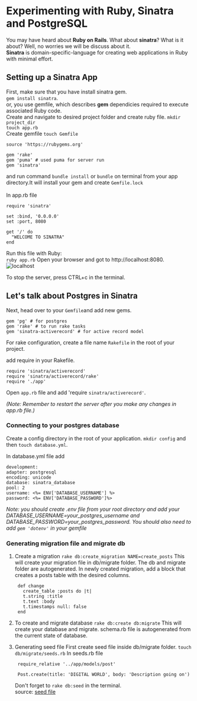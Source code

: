 # Experimenting with Ruby, Sinatra and PostgreSQL
You may have heard about **Ruby on Rails**. What about **sinatra**? What is it about?
Well, no worries we will be discuss about it.<br>
**Sinatra** is domain-specific-language for creating web applications in Ruby with minimal effort.

## Setting up a Sinatra App
First, make sure that you have install sinatra gem.<br>
`gem install sinatra`.<br>
or, you use gemfile, which describes **gem** dependicies required to execute associated Ruby code.<br>
Create and navigate to desired project folder and create ruby file.
`mkdir project_dir`<br>
`touch app.rb`<br>
Create gemfile `touch Gemfile` <br>
    
    source 'https://rubygems.org'

    gem 'rake'
    gem 'puma' # used puma for server run
    gem 'sinatra'
and run command `bundle install` or  `bundle` on terminal from your app directory.It will install your gem and create `Gemfile.lock`<br><br>
In app.rb file<br>
    
    require 'sinatra'

    set :bind, '0.0.0.0'
    set :port, 8080

    get '/' do
      "WELCOME TO SINATRA"
    end   

Run this file with Ruby:<br>
`ruby app.rb`
Open your browser and got to  http://localhost:8080. <br>
![localhost](https://user-images.githubusercontent.com/53853226/160815103-b3ea6d93-3c9a-42b3-ab61-dcf06e81cfd0.png)

To stop the server, press CTRL+c in the terminal.

## Let's talk about Postgres in Sinatra
Next, head over to your `Gemfile`and add new gems.

    gem 'pg' # for postgres      
    gem 'rake' # to run rake tasks
    gem 'sinatra-activerecord' # for active record model

For rake configuration, create a file name `Rakefile` in the root of your project.

add require in your Rakefile.

    require 'sinatra/activerecord'
    require 'sinatra/activerecord/rake'
    require './app'

Open `app.rb` file and add 'require `sinatra/activerecord'`.<br>

*(Note: Remember to restart the server after you make any changes in app.rb file.)*

### Connecting to your postgres database
Create a config directory in the root of your application. `mkdir config` and then `touch database.yml`.

In database.yml file add

    development:
    adapter: postgresql
    encoding: unicode
    database: sinatra_database
    pool: 2
    username: <%= ENV['DATABASE_USERNAME'] %>
    password: <%= ENV['DATABASE_PASSWORD']%>

*Note: you should create .env file  from your root directory and add your DATABASE_USERNAME=your_postgres_username and DATABASE_PASSWORD=your_postgres_password. You should also need to add `gem 'dotenv'` in your gemfile*

### Generating migration file and migrate db
1. Create a migration
    `rake db:create_migration NAME=create_posts`
    This will create your migration file in db/migrate folder. The db and migrate folder are autogenerated.
    In newly created migration, add a block that creates a posts table with the desired columns.

        def change
          create_table :posts do |t|
          t.string :title
          t.text :body
          t.timestamps null: false
        end

2. To create and migrate database
    `rake db:create db:migrate`
    This will create your database and migrate. schema.rb file is autogenerated from the current state of database.

3. Generating seed file
    First create seed file inside db/migrate folder. `touch db/migrate/seeds.rb`
    In seeds.rb file

        require_relative '../app/models/post'

        Post.create(title: 'DIGITAL WORLD', body: 'Description going on')

    Don't forget to `rake db:seed` in the terminal.<br>
    source: [seed file](https://github.com/sf-wdi-gaia/sinatra-app-seed)